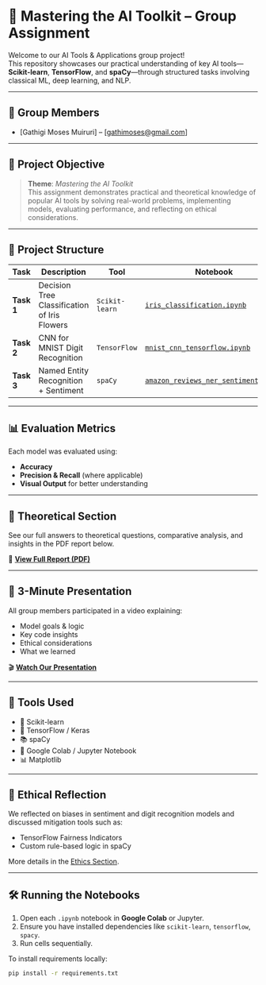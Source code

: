 # 🧠 Mastering the AI Toolkit – Group Assignment

Welcome to our AI Tools & Applications group project!  
This repository showcases our practical understanding of key AI tools—**Scikit-learn**, **TensorFlow**, and **spaCy**—through structured tasks involving classical ML, deep learning, and NLP.

---

## 👥 Group Members

- [Gathigi Moses Muiruri] – [gathimoses@gmail.com]


---

## 🎯 Project Objective

> **Theme**: *Mastering the AI Toolkit*  
This assignment demonstrates practical and theoretical knowledge of popular AI tools by solving real-world problems, implementing models, evaluating performance, and reflecting on ethical considerations.

---

## 🧪 Project Structure

| Task | Description | Tool | Notebook |
|------|-------------|------|----------|
| **Task 1** | Decision Tree Classification of Iris Flowers | `Scikit-learn` | [`iris_classification.ipynb`](./task1.py) |
| **Task 2** | CNN for MNIST Digit Recognition | `TensorFlow` | [`mnist_cnn_tensorflow.ipynb`](./task2.py) |
| **Task 3** | Named Entity Recognition + Sentiment | `spaCy` | [`amazon_reviews_ner_sentiment.ipynb`](./task3.py) |

---

## 📊 Evaluation Metrics

Each model was evaluated using:
- **Accuracy**
- **Precision & Recall** (where applicable)
- **Visual Output** for better understanding

---

## 🧠 Theoretical Section

See our full answers to theoretical questions, comparative analysis, and insights in the PDF report below.

📄 **[View Full Report (PDF)](link-to-your-pdf-report)**

---

## 🎥 3-Minute Presentation

All group members participated in a video explaining:
- Model goals & logic
- Key code insights
- Ethical considerations
- What we learned

🎬 **[Watch Our Presentation](link-to-your-video)**

---

## 🤖 Tools Used

- 🧮 Scikit-learn
- 🔢 TensorFlow / Keras
- 📚 spaCy
- 📝 Google Colab / Jupyter Notebook
- 📊 Matplotlib

---

## 🔐 Ethical Reflection

We reflected on biases in sentiment and digit recognition models and discussed mitigation tools such as:
- TensorFlow Fairness Indicators
- Custom rule-based logic in spaCy

More details in the [Ethics Section](link-to-report-pdf#ethics).

---

## 🛠️ Running the Notebooks

1. Open each `.ipynb` notebook in **Google Colab** or Jupyter.
2. Ensure you have installed dependencies like `scikit-learn`, `tensorflow`, `spacy`.
3. Run cells sequentially.

To install requirements locally:

```bash
pip install -r requirements.txt
